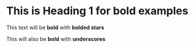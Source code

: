 # This is Heading 1 for bold examples

This text will be **bold** with **bolded stars**

This will also be __bold__ with **underscores**